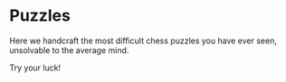 # Puzzles

Here we handcraft the most difficult chess puzzles you have ever seen, unsolvable to the average mind.

Try your luck!